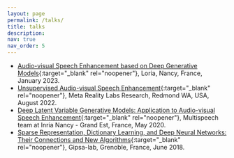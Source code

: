```yaml
---
layout: page
permalink: /talks/
title: talks
description:
nav: true
nav_order: 5
---
```


* [Audio-visual Speech Enhancement based on Deep Generative Models](/files/talk_loria.pdf){:target="_blank" rel="noopener"}, Loria, Nancy, France, January 2023.
* [Unsupervised Audio-visual Speech Enhancement](/files/talk_META.pdf){:target="_blank" rel="noopener"}, Meta Reality Labs Research, Redmond WA, USA, August 2022.
* [Deep Latent Variable Generative Models: Application to Audio-visual Speech Enhancement](/files/deep_av_vae.pdf){:target="_blank" rel="noopener"}, Multispeech team at Inria Nancy - Grand Est, France, May 2020.
* [Sparse Representation, Dictionary Learning, and Deep Neural Networks: Their Connections and New Algorithms](/files/DL_Sparse.pdf){:target="_blank" rel="noopener"}, Gipsa-lab, Grenoble, France, June 2018.
